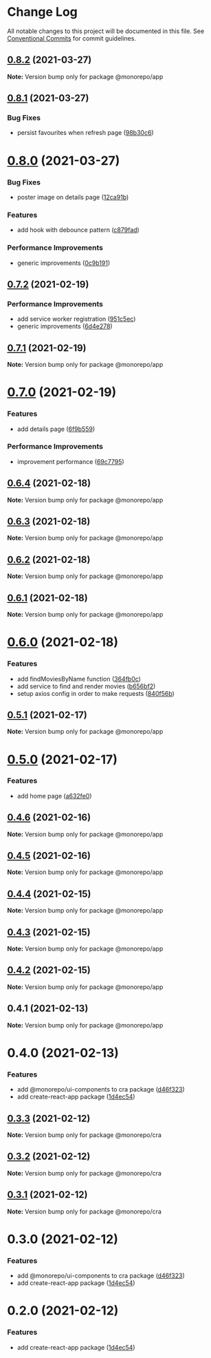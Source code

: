 # Change Log

All notable changes to this project will be documented in this file.
See [Conventional Commits](https://conventionalcommits.org) for commit guidelines.

## [0.8.2](https://github.com/emunhoz/find-movies/compare/@monorepo/app@0.8.1...@monorepo/app@0.8.2) (2021-03-27)

**Note:** Version bump only for package @monorepo/app





## [0.8.1](https://github.com/emunhoz/find-movies/compare/@monorepo/app@0.8.0...@monorepo/app@0.8.1) (2021-03-27)


### Bug Fixes

* persist favourites when refresh page ([98b30c6](https://github.com/emunhoz/find-movies/commit/98b30c6373ce58e054fa9ee472ededbcbb2dfc3a))





# [0.8.0](https://github.com/emunhoz/find-movies/compare/@monorepo/app@0.7.2...@monorepo/app@0.8.0) (2021-03-27)


### Bug Fixes

* poster image on details page ([12ca91b](https://github.com/emunhoz/find-movies/commit/12ca91b3c1cfa2f69bb5285111537521248392cc))


### Features

* add hook with debounce pattern ([c879fad](https://github.com/emunhoz/find-movies/commit/c879fadbd74ebe18cad887215b94c1f95f6e8ace))


### Performance Improvements

* generic improvements ([0c9b191](https://github.com/emunhoz/find-movies/commit/0c9b19171a7ee21d2e6ce6cbbc5597626d7518e7))





## [0.7.2](https://github.com/emunhoz/find-movies/compare/@monorepo/app@0.7.1...@monorepo/app@0.7.2) (2021-02-19)


### Performance Improvements

* add service worker registration ([951c5ec](https://github.com/emunhoz/find-movies/commit/951c5ecd46ca3ba7930df8361e52ff5c0eb4c4ac))
* generic improvements ([6d4e278](https://github.com/emunhoz/find-movies/commit/6d4e2788e7b605fd97bf6afe6be10fdc028b3384))





## [0.7.1](https://github.com/emunhoz/find-movies/compare/@monorepo/app@0.7.0...@monorepo/app@0.7.1) (2021-02-19)

**Note:** Version bump only for package @monorepo/app





# [0.7.0](https://github.com/emunhoz/find-movies/compare/@monorepo/app@0.6.4...@monorepo/app@0.7.0) (2021-02-19)


### Features

* add details page ([6f9b559](https://github.com/emunhoz/find-movies/commit/6f9b5595a3f6f1868e2a636e55987316b6328ead))


### Performance Improvements

* improvement performance ([69c7795](https://github.com/emunhoz/find-movies/commit/69c77959b3ae18bd79b71f54c075e538f5d8ec5f))





## [0.6.4](https://github.com/emunhoz/find-movies/compare/@monorepo/app@0.6.3...@monorepo/app@0.6.4) (2021-02-18)

**Note:** Version bump only for package @monorepo/app





## [0.6.3](https://github.com/emunhoz/find-movies/compare/@monorepo/app@0.6.2...@monorepo/app@0.6.3) (2021-02-18)

**Note:** Version bump only for package @monorepo/app





## [0.6.2](https://github.com/emunhoz/find-movies/compare/@monorepo/app@0.6.0...@monorepo/app@0.6.2) (2021-02-18)

**Note:** Version bump only for package @monorepo/app





## [0.6.1](https://github.com/emunhoz/find-movies/compare/@monorepo/app@0.6.0...@monorepo/app@0.6.1) (2021-02-18)

**Note:** Version bump only for package @monorepo/app





# [0.6.0](https://github.com/emunhoz/find-movies/compare/@monorepo/app@0.5.1...@monorepo/app@0.6.0) (2021-02-18)


### Features

* add findMoviesByName function ([364fb0c](https://github.com/emunhoz/find-movies/commit/364fb0c3fb56fd9ed00369911a7ea97e0f6a621e))
* add service to find and render movies ([b656bf2](https://github.com/emunhoz/find-movies/commit/b656bf2839302038f946fae6b9a7d2d4852c87b5))
* setup axios config in order to make requests ([840f56b](https://github.com/emunhoz/find-movies/commit/840f56bee495ba79fb17ce3b1e47f4f86a166294))





## [0.5.1](https://github.com/emunhoz/find-movies/compare/@monorepo/app@0.5.0...@monorepo/app@0.5.1) (2021-02-17)

**Note:** Version bump only for package @monorepo/app





# [0.5.0](https://github.com/emunhoz/find-movies/compare/@monorepo/app@0.4.6...@monorepo/app@0.5.0) (2021-02-17)


### Features

* add home page ([a632fe0](https://github.com/emunhoz/find-movies/commit/a632fe048241df80e50cbe0b61f04f06b47af150))





## [0.4.6](https://github.com/emunhoz/find-movies/compare/@monorepo/app@0.4.5...@monorepo/app@0.4.6) (2021-02-16)

**Note:** Version bump only for package @monorepo/app





## [0.4.5](https://github.com/emunhoz/find-movies/compare/@monorepo/app@0.4.4...@monorepo/app@0.4.5) (2021-02-16)

**Note:** Version bump only for package @monorepo/app





## [0.4.4](https://github.com/emunhoz/find-movies/compare/@monorepo/app@0.4.3...@monorepo/app@0.4.4) (2021-02-15)

**Note:** Version bump only for package @monorepo/app





## [0.4.3](https://github.com/emunhoz/find-movies/compare/@monorepo/app@0.4.2...@monorepo/app@0.4.3) (2021-02-15)

**Note:** Version bump only for package @monorepo/app





## [0.4.2](https://github.com/emunhoz/find-movies/compare/@monorepo/app@0.4.1...@monorepo/app@0.4.2) (2021-02-15)

**Note:** Version bump only for package @monorepo/app





## 0.4.1 (2021-02-13)

**Note:** Version bump only for package @monorepo/app





# 0.4.0 (2021-02-13)


### Features

* add @monorepo/ui-components to cra package ([d46f323](https://github.com/emunhoz/find-movies/commit/d46f323171f34183ff1b5530014dc2f47fe6369d))
* add create-react-app package ([1d4ec54](https://github.com/emunhoz/find-movies/commit/1d4ec544608e5423ecfb65d1b38feafd0e33f30e))





## [0.3.3](https://github.com/emunhoz/monorepo-boilerplate/compare/@monorepo/cra@0.3.2...@monorepo/cra@0.3.3) (2021-02-12)

**Note:** Version bump only for package @monorepo/cra





## [0.3.2](https://github.com/emunhoz/monorepo-boilerplate/compare/@monorepo/cra@0.3.1...@monorepo/cra@0.3.2) (2021-02-12)

**Note:** Version bump only for package @monorepo/cra





## [0.3.1](https://github.com/emunhoz/monorepo-boilerplate/compare/@monorepo/cra@0.3.0...@monorepo/cra@0.3.1) (2021-02-12)

**Note:** Version bump only for package @monorepo/cra





# 0.3.0 (2021-02-12)


### Features

* add @monorepo/ui-components to cra package ([d46f323](https://github.com/emunhoz/monorepo-boilerplate/commit/d46f323171f34183ff1b5530014dc2f47fe6369d))
* add create-react-app package ([1d4ec54](https://github.com/emunhoz/monorepo-boilerplate/commit/1d4ec544608e5423ecfb65d1b38feafd0e33f30e))





# 0.2.0 (2021-02-12)


### Features

* add create-react-app package ([1d4ec54](https://github.com/emunhoz/monorepo-boilerplate/commit/1d4ec544608e5423ecfb65d1b38feafd0e33f30e))
